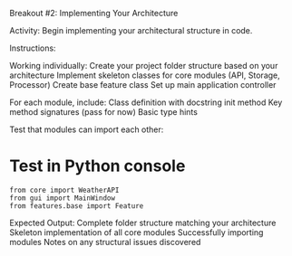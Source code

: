 Breakout #2: Implementing Your Architecture

Activity: Begin implementing your architectural structure in code.

Instructions:

Working individually:
    Create your project folder structure based on your architecture
    Implement skeleton classes for core modules (API, Storage, Processor)
    Create base feature class
    Set up main application controller

For each module, include:
    Class definition with docstring
    init method
    Key method signatures (pass for now)
    Basic type hints


Test that modules can import each other:
# Test in Python console
    from core import WeatherAPI
    from gui import MainWindow
    from features.base import Feature


Expected Output:
Complete folder structure matching your architecture
Skeleton implementation of all core modules
Successfully importing modules
Notes on any structural issues discovered
